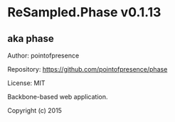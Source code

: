 # ReSampled.Phase v0.1.13
## aka phase

Author: pointofpresence

Repository: https://github.com/pointofpresence/phase

License: MIT

Backbone-based web application.

Copyright (c) 2015
